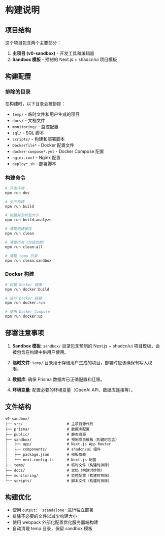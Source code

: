 # 构建说明

## 项目结构

这个项目包含两个主要部分：

1. **主项目 (v0-sandbox)** - 开发工具和编辑器
2. **Sandbox 模板** - 预制的 Next.js + shadcn/ui 项目模板

## 构建配置

### 排除的目录

在构建时，以下目录会被排除：

- `temp/` - 临时文件和用户生成的项目
- `docs/` - 文档文件
- `monitoring/` - 监控配置
- `sql/` - SQL 脚本
- `scripts/` - 构建和部署脚本
- `Dockerfile*` - Docker 配置文件
- `docker-compose*.yml` - Docker Compose 配置
- `nginx.conf` - Nginx 配置
- `deploy*.sh` - 部署脚本

### 构建命令

```bash
# 开发环境
npm run dev

# 生产构建
npm run build

# 构建并分析包大小
npm run build:analyze

# 清理构建缓存
npm run clean

# 清理所有（包括依赖）
npm run clean:all

# 清理 temp 目录
npm run clean:sandbox
```

### Docker 构建

```bash
# 构建 Docker 镜像
npm run docker:build

# 运行 Docker 容器
npm run docker:run

# 使用 Docker Compose
npm run docker:up
```

## 部署注意事项

1. **Sandbox 模板**: `sandbox/` 目录包含预制的 Next.js + shadcn/ui 项目模板，会被包含在构建中供用户使用。

2. **临时文件**: `temp/` 目录用于存储用户生成的项目，部署时应该确保有写入权限。

3. **数据库**: 确保 Prisma 数据库已正确配置和迁移。

4. **环境变量**: 配置必要的环境变量（OpenAI API、数据库连接等）。

## 文件结构

```
v0-sandbox/
├── src/                    # 主项目源代码
├── prisma/                 # 数据库配置
├── public/                 # 静态资源
├── sandbox/                # 预制项目模板（构建时包含）
│   ├── app/                # Next.js App Router
│   ├── components/         # shadcn/ui 组件
│   ├── package.json        # 模板依赖
│   └── next.config.ts      # Next.js 配置
├── temp/                   # 临时文件（构建时排除）
├── docs/                   # 文档（构建时排除）
├── monitoring/             # 监控配置（构建时排除）
└── scripts/                # 脚本文件（构建时排除）
```

## 构建优化

- 使用 `output: 'standalone'` 进行独立部署
- 排除不必要的文件以减少构建大小
- 使用 webpack 外部化配置优化服务器端构建
- 自动清理 temp 目录，保留 sandbox 模板
